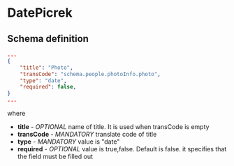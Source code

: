 # DatePicrek

## Schema definition
```json
...
{
	"title": "Photo",
	"transCode": "schema.people.photoInfo.photo",
	"type": "date",
	"required": false,
}
...
```

where
* **title** - *OPTIONAL* name of title. It is used when transCode is empty 
* **transCode** - *MANDATORY* translate code of title
* **type** - *MANDATORY* value is "date"
* **required** - *OPTIONAL* value is true,false. Default is false. it specifies that the field must be filled out